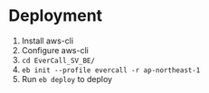 # Deployment

 1. Install aws-cli
 2. Configure aws-cli
 3. `cd EverCall_SV_BE/`
 4. `eb init --profile evercall -r ap-northeast-1`
 5. Run `eb deploy` to deploy

